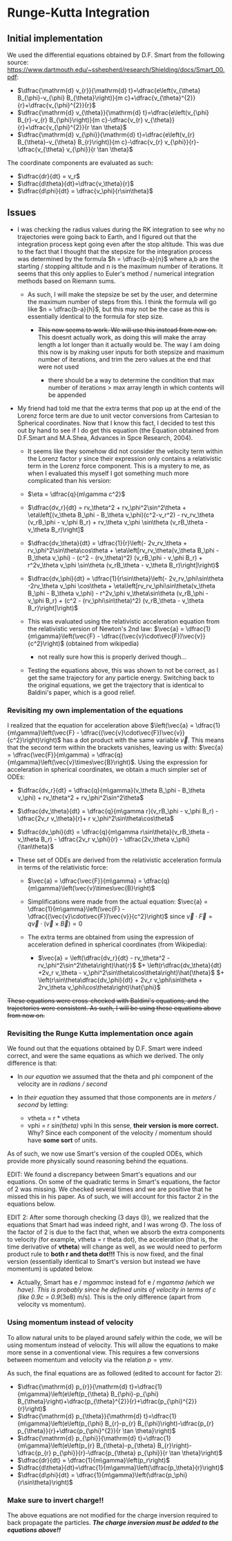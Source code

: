# Runge-Kutta Integration

## Initial implementation

We used the differential equations obtained by D.F. Smart from the following source: <https://www.dartmouth.edu/~sshepherd/research/Shielding/docs/Smart_00.pdf>:

- $\dfrac{\mathrm{d} v_{r}}{\mathrm{d} t}=\dfrac{e\left(v_{\theta} B_{\phi}-v_{\phi} B_{\theta}\right)}{m c}+\dfrac{v_{\theta}^{2}}{r}+\dfrac{v_{\phi}^{2}}{r}$
- $\dfrac{\mathrm{d} v_{\theta}}{\mathrm{d} t}=\dfrac{e\left(v_{\phi} B_{r}-v_{r} B_{\phi}\right)}{m c}-\dfrac{v_{r} v_{\theta}}{r}+\dfrac{v_{\phi}^{2}}{r \tan \theta}$
- $\dfrac{\mathrm{d} v_{\phi}}{\mathrm{d} t}=\dfrac{e\left(v_{r} B_{\theta}-v_{\theta} B_{r}\right)}{m c}-\dfrac{v_{r} v_{\phi}}{r}-\dfrac{v_{\theta} v_{\phi}}{r \tan \theta}$

The coordinate components are evaluated as such:

- $\dfrac{dr}{dt} = v_r$
- $\dfrac{d\theta}{dt}=\dfrac{v_\theta}{r}$
- $\dfrac{d\phi}{dt} = \dfrac{v_\phi}{r\sin\theta}$

## Issues

- I was checking the radius values during the RK integration to see why no trajectories were going back to Earth, and I figured out that the integration process kept going even after the stop altitude. This was due to the fact that I thought that the stepsize for the integration process was determined by the formula $h = \dfrac{b-a}{n}$ where a,b are the starting / stopping altitude and n is the maximum number of iterations. It seems that this only applies to Euler's method / numerical integration methods based on Riemann sums.

  - As such, I will make the stepsize be set by the user, and determine the maximum number of steps from this. I think the formula will go like $n = \dfrac{b-a}{h}$, but this may not be the case as this is essentially identical to the formula for step size.

    - ~~This now seems to work. We will use this instead from now on.~~ This doesnt actually work, as doing this will make the array length a lot longer than it actually would be. The way I am doing this now is by making user inputs for both stepsize and maximum number of iterations, and trim the zero values at the end that were not used

      - there should be a way to determine the condition that max number of iterations > max array length in which contents will be appended

- My friend had told me that the extra terms that pop up at the end of the Lorenz force term are due to unit vector conversions from Cartesian to Spherical coordinates. Now that I know this fact, I decided to test this out by hand to see if I do get this equation (the Equation obtained from D.F.Smart and M.A.Shea, Advances in Spce Research, 2004).

  - It seems like they somehow did not consider the velocity term within the Lorenz factor $\gamma$ since their expression only contains a relativistic term in the Lorenz force component. This is a mystery to me, as when I evaluated this myself I got something much more complicated than his version:
  - $\eta = \dfrac{q}{m\gamma c^2}$
  - $\dfrac{dv_r}{dt} = rv_\theta^2 + rv_\phi^2\sin^2\theta + \eta\left[(v_\theta B_\phi - B_\theta v_\phi)(c^2-v_r^2) - rv_rv_\theta (v_rB_\phi - v_\phi B_r) + rv_\theta v_\phi \sin\theta (v_rB_\theta - v_\theta B_r)\right]$
  - $\dfrac{dv_\theta}{dt} = \dfrac{1}{r}\left(- 2v_rv_\theta + rv_\phi^2\sin\theta\cos\theta + \eta\left[rv_rv_\theta(v_\theta B_\phi - B_\theta v_\phi) - (c^2 - (rv_\theta)^2) (v_rB_\phi - v_\phi B_r) + r^2v_\theta v_\phi \sin\theta (v_rB_\theta - v_\theta B_r)\right]\right)$
  - $\dfrac{dv_\phi}{dt} = \dfrac{1}{r\sin\theta}\left(- 2v_rv_\phi\sin\theta -2rv_\theta v_\phi \cos\theta + \eta\left[rv_rv_\phi\sin\theta(v_\theta B_\phi - B_\theta v_\phi) - r^2v_\phi v_\theta\sin\theta (v_rB_\phi - v_\phi B_r) + (c^2 - (rv_\phi\sin\theta)^2) (v_rB_\theta - v_\theta B_r)\right]\right)$

  - This was evaluated using the relativistic acceleration equation from the relativistic version of Newton's 2nd law: $\vec{a} = \dfrac{1}{m\gamma}\left(\vec{F} - \dfrac{(\vec{v}\cdot\vec{F})\vec{v}}{c^2}\right)$ (obtained from wikipedia)

    - not really sure how this is properly derived though...

  - Testing the equations above, this was shown to not be correct, as I get the same trajectory for any particle energy. Switching back to the original equations, we get the trajectory that is identical to Baldini's paper, which is a good relief.

### Revisiting my own implementation of the equations

I realized that the equation for acceleration above $\left(\vec{a} = \dfrac{1}{m\gamma}\left(\vec{F} - \dfrac{(\vec{v}\cdot\vec{F})\vec{v}}{c^2}\right)\right)$ has a dot product with the same variable $\vec{v}$. This means that the second term within the brackets vanishes, leaving us with: $\vec{a} = \dfrac{\vec{F}}{m\gamma} = \dfrac{q}{m\gamma}\left(\vec{v}\times\vec{B}\right)$. Using the expression for acceleration in spherical coordinates, we obtain a much simpler set of ODEs:

- $\dfrac{dv_r}{dt} = \dfrac{q}{m\gamma}(v_\theta B_\phi - B_\theta v_\phi) + rv_\theta^2 + rv_\phi^2\sin^2\theta$
- $\dfrac{dv_\theta}{dt} = \dfrac{q}{m\gamma r}(v_rB_\phi - v_\phi B_r) - \dfrac{2v_r v_\theta}{r}+ r v_\phi^2\sin\theta\cos\theta$
- $\dfrac{dv_\phi}{dt} = \dfrac{q}{m\gamma r\sin\theta}(v_rB_\theta - v_\theta B_r) - \dfrac{2v_r v_\phi}{r} - \dfrac{2v_\theta v_\phi}{\tan\theta}$

- These set of ODEs are derived from the relativistic acceleration formula in terms of the relativistic force:

  - $\vec{a} = \dfrac{\vec{F}}{m\gamma} = \dfrac{q}{m\gamma}\left(\vec{v}\times\vec{B}\right)$
  - Simplifications were made from the actual equation: $\vec{a} = \dfrac{1}{m\gamma}\left(\vec{F} - \dfrac{(\vec{v}\cdot\vec{F})\vec{v}}{c^2}\right)$ since $\vec{v}\cdot\vec{F} = q \vec{v}\cdot \left(\vec{v}\times\vec{B}\right) = 0$

  - The extra terms are obtained from using the expression of acceleration defined in spherical coordinates (from Wikipedia):

    - $\vec{a} = \left(\dfrac{dv_r}{dt} - rv_\theta^2 - rv_\phi^2\sin^2\theta\right)\hat{r}$ $+ \left(r\dfrac{dv_\theta}{dt} +2v_r v_\theta - v_\phi^2\sin\theta\cos\theta\right)\hat{\theta}$ $+ \left(r\sin\theta\dfrac{dv_\phi}{dt} + 2v_r v_\phi\sin\theta + 2rv_\theta v_\phi\cos\theta\right)\hat{\phi}$

~~These equations were cross-checked with Baldini's equations, and the trajectories were consistent. As such, I will be using these equations above from now on.~~

### Revisiting the Runge Kutta implementation once again

We found out that the equations obtained by D.F. Smart were indeed correct, and were the same equations as which we derived. The only difference is that:

- In _our equation_ we assumed that the theta and phi component of the velocity are in _radians / second_
- In _their equation_ they assumed that those components are in _meters / second_ by letting:

  - vtheta = r * vtheta
  - vphi = r _sin(theta)_ vphi In this sense, **their version is more correct.** Why? Since each component of the velocity / momentum should have **some sort** of units.

As of such, we now use Smart's version of the coupled ODEs, which provide more physically sound reasoning behind the equations.

EDIT: We found a discrepancy between Smart's equations and our equations. On some of the quadratic terms in Smart's equations, the factor of 2 was missing. We checked several times and we are positive that he missed this in his paper. As of such, we will account for this factor 2 in the equations below.

EDIT 2: After some thorough checking (3 days :cry:), we realized that the equations that Smart had was indeed right, and I was wrong :sweat:. The loss of the factor of 2 is due to the fact that, when we absorb the extra components to velocity (for example, vtheta = r theta dot), the acceleration (that is, the time derivative of **vtheta**) will change as well, as we would need to perform product rule to **both r and theta dot!!!** This is now fixed, and the final version (essentially identical to Smart's version but instead we have momentum) is updated below.

- Actually, Smart has e / m*gamma*c instead fof e / m*gamma (which we have). This is probably since he defined units of velocity in terms of c (like 0.9c = 0.9*(3e8) m/s). This is the only difference (apart from velocity vs momentum).

### Using momentum instead of velocity

To allow natural units to be played around safely within the code, we will be using momentum instead of velocity. This will allow the equations to make more sense in a conventional view. This requires a few conversions between momentum and velocity via the relation $p = \gamma m v$.

As such, the final equations are as followed (edited to account for factor 2):

- $\dfrac{\mathrm{d} p_{r}}{\mathrm{d} t}=\dfrac{1}{m\gamma}\left(e\left(p_{\theta} B_{\phi}-p_{\phi} B_{\theta}\right)+\dfrac{p_{\theta}^{2}}{r}+\dfrac{p_{\phi}^{2}}{r}\right)$
- $\dfrac{\mathrm{d} p_{\theta}}{\mathrm{d} t}=\dfrac{1}{m\gamma}\left(e\left(p_{\phi} B_{r}-p_{r} B_{\phi}\right)-\dfrac{p_{r} p_{\theta}}{r}+\dfrac{p_{\phi}^{2}}{r \tan \theta}\right)$
- $\dfrac{\mathrm{d} p_{\phi}}{\mathrm{d} t}=\dfrac{1}{m\gamma}\left(e\left(p_{r} B_{\theta}-p_{\theta} B_{r}\right)-\dfrac{p_{r} p_{\phi}}{r}-\dfrac{p_{\theta} p_{\phi}}{r \tan \theta}\right)$
- $\dfrac{dr}{dt} = \dfrac{1}{m\gamma}\left(p_r\right)$
- $\dfrac{d\theta}{dt}=\dfrac{1}{m\gamma}\left(\dfrac{p_\theta}{r}\right)$
- $\dfrac{d\phi}{dt} = \dfrac{1}{m\gamma}\left(\dfrac{p_\phi}{r\sin\theta}\right)$

### Make sure to invert charge!!

The above equations are not modified for the charge inversion required to back propagate the particles. **_The charge inversion must be added to the equations above!!_**
